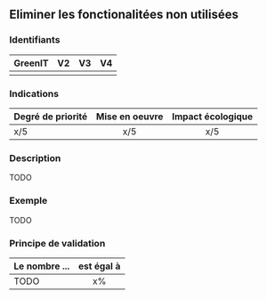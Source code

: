 ## Eliminer les fonctionalitées non utilisées

### Identifiants

| GreenIT |  V2  |  V3  |  V4  |
|:-------:|:----:|:----:|:----:|
|         |      |      |      |

### Indications

| Degré de priorité |      Mise en oeuvre       |  Impact écologique    | 
|-------------------|:-------------------------:|:---------------------:|
|    x/5            |         x/5               |    x/5                | 


### Description
TODO

### Exemple
TODO

### Principe de validation

| Le nombre ...     |     est égal à   |  
|-------------------|:-------------------------:|
| TODO    |  x% |
